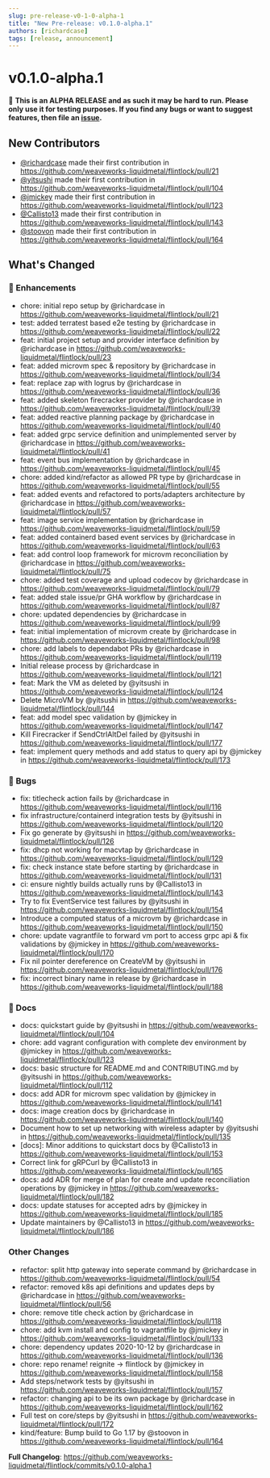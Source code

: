 ```yaml
---
slug: pre-release-v0-1-0-alpha-1
title: "New Pre-release: v0.1.0-alpha.1"
authors: [richardcase]
tags: [release, announcement]
---
```


# v0.1.0-alpha.1

🚨 **This is an ALPHA RELEASE and as such it may be hard to run. Please only use it for testing purposes. If you find any bugs or want to suggest features, then file an [issue](https://github.com/weaveworks-liquidmetal/flintlock/issues/new/choose).**

## New Contributors

* [@richardcase][richardcase] made their first contribution in https://github.com/weaveworks-liquidmetal/flintlock/pull/21
* [@yitsushi][yitsushi] made their first contribution in https://github.com/weaveworks-liquidmetal/flintlock/pull/104
* [@jmickey][jmickey] made their first contribution in https://github.com/weaveworks-liquidmetal/flintlock/pull/123
* [@Callisto13][Callisto13] made their first contribution in https://github.com/weaveworks-liquidmetal/flintlock/pull/143
* [@stoovon][stoovon] made their first contribution in https://github.com/weaveworks-liquidmetal/flintlock/pull/164

[richardcase]: https://github.com/richardcase
[yitsushi]: https://github.com/yitsushi
[jmickey]: https://github.com/jmickey
[Callisto13]: https://github.com/Callisto13
[stoovon]: https://github.com/stoovon

<!--truncate-->

## What's Changed

### 🚀 Enhancements

* chore: initial repo setup by @richardcase in https://github.com/weaveworks-liquidmetal/flintlock/pull/21
* test: added terratest based e2e testing by @richardcase in https://github.com/weaveworks-liquidmetal/flintlock/pull/22
* feat: initial project setup and provider interface definition  by @richardcase in https://github.com/weaveworks-liquidmetal/flintlock/pull/23
* feat: added microvm spec & repository by @richardcase in https://github.com/weaveworks-liquidmetal/flintlock/pull/34
* feat: replace zap with logrus by @richardcase in https://github.com/weaveworks-liquidmetal/flintlock/pull/36
* feat: added skeleton firecracker provider by @richardcase in https://github.com/weaveworks-liquidmetal/flintlock/pull/39
* feat: added reactive planning package by @richardcase in https://github.com/weaveworks-liquidmetal/flintlock/pull/40
* feat: added grpc service definition and unimplemented server by @richardcase in https://github.com/weaveworks-liquidmetal/flintlock/pull/41
* feat: event bus implementation by @richardcase in https://github.com/weaveworks-liquidmetal/flintlock/pull/45
* chore: added kind/refactor as allowed PR type by @richardcase in https://github.com/weaveworks-liquidmetal/flintlock/pull/55
* feat: added events and refactored to ports/adapters architecture by @richardcase in https://github.com/weaveworks-liquidmetal/flintlock/pull/57
* feat: image service implementation by @richardcase in https://github.com/weaveworks-liquidmetal/flintlock/pull/59
* feat: added containerd based event services by @richardcase in https://github.com/weaveworks-liquidmetal/flintlock/pull/63
* feat: add control loop framework for microvm reconciliation by @richardcase in https://github.com/weaveworks-liquidmetal/flintlock/pull/75
* chore: added test coverage and upload codecov by @richardcase in https://github.com/weaveworks-liquidmetal/flintlock/pull/79
* feat: added stale issue/pr GHA workflow by @richardcase in https://github.com/weaveworks-liquidmetal/flintlock/pull/87
* chore: updated dependencies by @richardcase in https://github.com/weaveworks-liquidmetal/flintlock/pull/99
* feat: initial implementation of microvm create by @richardcase in https://github.com/weaveworks-liquidmetal/flintlock/pull/98
* chore: add labels to dependabot PRs by @richardcase in https://github.com/weaveworks-liquidmetal/flintlock/pull/119
* Initial release process by @richardcase in https://github.com/weaveworks-liquidmetal/flintlock/pull/121
* feat: Mark the VM as deleted by @yitsushi in https://github.com/weaveworks-liquidmetal/flintlock/pull/124
* Delete MicroVM by @yitsushi in https://github.com/weaveworks-liquidmetal/flintlock/pull/144
* feat: add model spec validation by @jmickey in https://github.com/weaveworks-liquidmetal/flintlock/pull/147
* Kill Firecracker if SendCtrlAltDel failed by @yitsushi in https://github.com/weaveworks-liquidmetal/flintlock/pull/177
* feat: implement query methods and add status to query api by @jmickey in https://github.com/weaveworks-liquidmetal/flintlock/pull/173

### 🐛 Bugs

* fix: titlecheck action fails by @richardcase in https://github.com/weaveworks-liquidmetal/flintlock/pull/116
* fix infrastructure/containerd integration tests by @yitsushi in https://github.com/weaveworks-liquidmetal/flintlock/pull/120
* Fix go generate by @yitsushi in https://github.com/weaveworks-liquidmetal/flintlock/pull/126
* fix: dhcp not working for macvtap by @richardcase in https://github.com/weaveworks-liquidmetal/flintlock/pull/129
* fix: check instance state before starting by @richardcase in https://github.com/weaveworks-liquidmetal/flintlock/pull/131
* ci: ensure nightly builds actually runs by @Callisto13 in https://github.com/weaveworks-liquidmetal/flintlock/pull/143
* Try to fix EventService test failures by @yitsushi in https://github.com/weaveworks-liquidmetal/flintlock/pull/154
* Introduce a computed status of a microvm by @richardcase in https://github.com/weaveworks-liquidmetal/flintlock/pull/150
* chore: update vagrantfile to forward vm port to access grpc api & fix validations by @jmickey in https://github.com/weaveworks-liquidmetal/flintlock/pull/170
* Fix nil pointer dereference on CreateVM by @yitsushi in https://github.com/weaveworks-liquidmetal/flintlock/pull/176
* fix: incorrect binary name in release by @richardcase in https://github.com/weaveworks-liquidmetal/flintlock/pull/188

### 📖 Docs

* docs: quickstart guide by @yitsushi in https://github.com/weaveworks-liquidmetal/flintlock/pull/104
* chore: add vagrant configuration with complete dev environment by @jmickey in https://github.com/weaveworks-liquidmetal/flintlock/pull/123
* docs: basic structure for README.md and CONTRIBUTING.md by @yitsushi in https://github.com/weaveworks-liquidmetal/flintlock/pull/112
* docs: add ADR for microvm spec validation by @jmickey in https://github.com/weaveworks-liquidmetal/flintlock/pull/141
* docs: image creation docs by @richardcase in https://github.com/weaveworks-liquidmetal/flintlock/pull/140
* Document how to set up networking with wireless adapter by @yitsushi in https://github.com/weaveworks-liquidmetal/flintlock/pull/135
* [docs]: Minor additions to quickstart docs by @Callisto13 in https://github.com/weaveworks-liquidmetal/flintlock/pull/153
* Correct link for gRPCurl by @Callisto13 in https://github.com/weaveworks-liquidmetal/flintlock/pull/165
* docs: add ADR for merge of plan for create and update reconciliation operations by @jmickey in https://github.com/weaveworks-liquidmetal/flintlock/pull/182
* docs: update statuses for accepted adrs by @jmickey in https://github.com/weaveworks-liquidmetal/flintlock/pull/185
* Update maintainers by @Callisto13 in https://github.com/weaveworks-liquidmetal/flintlock/pull/186

### Other Changes

* refactor: split http gateway into seperate command by @richardcase in https://github.com/weaveworks-liquidmetal/flintlock/pull/54
* refactor: removed k8s api definitions and updates deps by @richardcase in https://github.com/weaveworks-liquidmetal/flintlock/pull/56
* chore: remove title check action by @richardcase in https://github.com/weaveworks-liquidmetal/flintlock/pull/118
* chore: add kvm install and config to vagrantfile by @jmickey in https://github.com/weaveworks-liquidmetal/flintlock/pull/133
* chore: dependency updates 2020-10-12 by @richardcase in https://github.com/weaveworks-liquidmetal/flintlock/pull/136
* chore: repo rename! reignite -> flintlock by @jmickey in https://github.com/weaveworks-liquidmetal/flintlock/pull/158
* Add steps/network tests by @yitsushi in https://github.com/weaveworks-liquidmetal/flintlock/pull/157
* refactor: changing api to be its own package by @richardcase in https://github.com/weaveworks-liquidmetal/flintlock/pull/162
* Full test on core/steps by @yitsushi in https://github.com/weaveworks-liquidmetal/flintlock/pull/172
* kind/feature: Bump build to Go 1.17 by @stoovon in https://github.com/weaveworks-liquidmetal/flintlock/pull/164

**Full Changelog**: https://github.com/weaveworks-liquidmetal/flintlock/commits/v0.1.0-alpha.1
